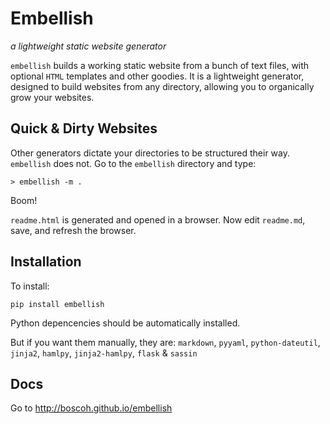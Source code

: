 
# Embellish

_a lightweight static website generator_

`embellish` builds a working static website from a bunch of text files, with optional `HTML` templates and other goodies. It is a lightweight generator, designed to build websites from any directory, allowing you to organically grow your websites.


## Quick & Dirty Websites

Other generators dictate your directories to be structured their way. `embellish` does not. Go to the `embellish` directory and type:

    > embellish -m .

Boom! 

`readme.html` is generated and opened in a browser. Now edit `readme.md`, save, and refresh the browser.


## Installation

To install:

    pip install embellish

Python depencencies should be automatically installed. 

But if you want them manually, they are: `markdown`, `pyyaml`, `python-dateutil`, `jinja2`, `hamlpy`, `jinja2-hamlpy`, `flask` & `sassin`


## Docs

Go to <http://boscoh.github.io/embellish>

